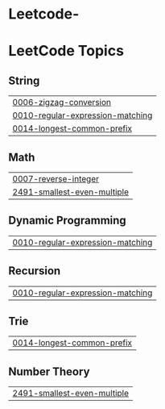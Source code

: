 # Leetcode-
<!---LeetCode Topics Start-->
# LeetCode Topics
## String
|  |
| ------- |
| [0006-zigzag-conversion](https://github.com/BequeenCode/Leetcode-/tree/master/0006-zigzag-conversion) |
| [0010-regular-expression-matching](https://github.com/BequeenCode/Leetcode-/tree/master/0010-regular-expression-matching) |
| [0014-longest-common-prefix](https://github.com/BequeenCode/Leetcode-/tree/master/0014-longest-common-prefix) |
## Math
|  |
| ------- |
| [0007-reverse-integer](https://github.com/BequeenCode/Leetcode-/tree/master/0007-reverse-integer) |
| [2491-smallest-even-multiple](https://github.com/BequeenCode/Leetcode-/tree/master/2491-smallest-even-multiple) |
## Dynamic Programming
|  |
| ------- |
| [0010-regular-expression-matching](https://github.com/BequeenCode/Leetcode-/tree/master/0010-regular-expression-matching) |
## Recursion
|  |
| ------- |
| [0010-regular-expression-matching](https://github.com/BequeenCode/Leetcode-/tree/master/0010-regular-expression-matching) |
## Trie
|  |
| ------- |
| [0014-longest-common-prefix](https://github.com/BequeenCode/Leetcode-/tree/master/0014-longest-common-prefix) |
## Number Theory
|  |
| ------- |
| [2491-smallest-even-multiple](https://github.com/BequeenCode/Leetcode-/tree/master/2491-smallest-even-multiple) |
<!---LeetCode Topics End-->
